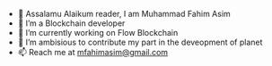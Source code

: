 - 👋 Assalamu Alaikum reader, I am Muhammad Fahim Asim
- 👀 I’m a Blockchain developer
- 🌱 I’m currently working on Flow Blockchain
- 💞️ I’m ambisious to contribute my part in the deveopment of planet
- 📫 Reach me at mfahimasim@gmail.com

<!---
Fahim1233/Fahim1233 is a ✨ special ✨ repository because its `README.md` (this file) appears on your GitHub profile.
You can click the Preview link to take a look at your changes.
--->
